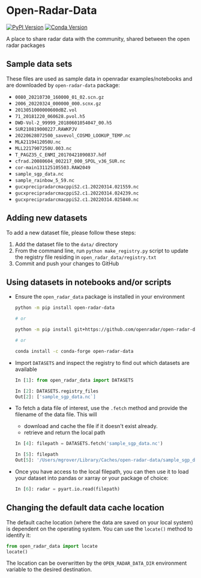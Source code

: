# Open-Radar-Data
[![PyPI Version](https://img.shields.io/pypi/v/open-radar-data.svg)](https://pypi.python.org/pypi/open-radar-data)
[![Conda Version](https://img.shields.io/conda/vn/conda-forge/open-radar-data.svg)](https://anaconda.org/conda-forge/open-radar-data)

A place to share radar data with the community, shared between the open radar packages

## Sample data sets

These files are used as sample data in openradar examples/notebooks and are downloaded by `open-radar-data` package:

- `0080_20210730_160000_01_02.scn.gz`
- `2006_20220324_000000_000.scnx.gz`
- `2013051000000600dBZ.vol`
- `71_20181220_060628.pvol.h5`
- `DWD-Vol-2_99999_20180601054047_00.h5`
- `SUR210819000227.RAWKPJV`
- `20220628072500_savevol_COSMO_LOOKUP_TEMP.nc`
- `MLA2119412050U.nc`
- `MLL2217907250U.003.nc`
- `T_PAGZ35_C_ENMI_20170421090837.hdf`
- `cfrad.20080604_002217_000_SPOL_v36_SUR.nc`
- `cor-main131125105503.RAW2049`
- `sample_sgp_data.nc`
- `sample_rainbow_5_59.nc`
- `gucxprecipradarcmacppiS2.c1.20220314.021559.nc`
- `gucxprecipradarcmacppiS2.c1.20220314.024239.nc`
- `gucxprecipradarcmacppiS2.c1.20220314.025840.nc`

## Adding new datasets

To add a new dataset file, please follow these steps:

1. Add the dataset file to the `data/` directory
2. From the command line, run `python make_registry.py` script to update the registry file residing in `open_radar_data/registry.txt`
3. Commit and push your changes to GitHub

## Using datasets in notebooks and/or scripts

- Ensure the `open_radar_data` package is installed in your environment

  ```bash
  python -m pip install open-radar-data

  # or

  python -m pip install git+https://github.com/openradar/open-radar-data
  
  # or
  
  conda install -c conda-forge open-radar-data
  ```

- Import `DATASETS` and inspect the registry to find out which datasets are available

  ```python
  In [1]: from open_radar_data import DATASETS

  In [2]: DATASETS.registry_files
  Out[2]: ['sample_sgp_data.nc`]
  ```

- To fetch a data file of interest, use the `.fetch` method and provide the filename of the data file. This will

  - download and cache the file if it doesn't exist already.
  - retrieve and return the local path

  ```python
  In [4]: filepath = DATASETS.fetch('sample_sgp_data.nc')

  In [5]: filepath
  Out[5]: '/Users/mgrover/Library/Caches/open-radar-data/sample_sgp_data.nc'
  ```

- Once you have access to the local filepath, you can then use it to load your dataset into pandas or xarray or your package of choice:

  ```python
  In [6]: radar = pyart.io.read(filepath)
  ```

## Changing the default data cache location

The default cache location (where the data are saved on your local system) is dependent on the operating system. You can use the `locate()` method to identify it:

```python
from open_radar_data import locate
locate()
```

The location can be overwritten by the `OPEN_RADAR_DATA_DIR` environment
variable to the desired destination.
